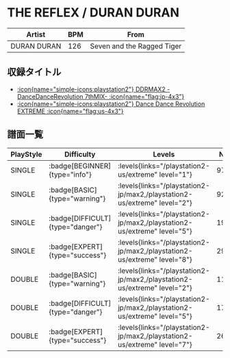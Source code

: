 # THE REFLEX / DURAN DURAN

|Artist|BPM|From|
|------|---|----|
|DURAN DURAN|126|Seven and the Ragged Tiger|

## 収録タイトル

- [:icon{name="simple-icons:playstation2"} DDRMAX2 -DanceDanceRevolution 7thMIX- :icon{name="flag:jp-4x3"}](/playstation2-jp/max2)
- [:icon{name="simple-icons:playstation2"} Dance Dance Revolution EXTREME :icon{name="flag:us-4x3"}](/playstation2-us/extreme)

## 譜面一覧

|PlayStyle|Difficulty|Levels|Notes|Movie|
|---------|----------|------|-----|-----|
|SINGLE| :badge[BEGINNER]{type="info"}| :levels{links="/playstation2-us/extreme" level="1"}|97/0||
|SINGLE| :badge[BASIC]{type="warning"}| :levels{links="/playstation2-jp/max2,/playstation2-us/extreme" level="2"}|92/9||
|SINGLE| :badge[DIFFICULT]{type="danger"}| :levels{links="/playstation2-jp/max2,/playstation2-us/extreme" level="5"}|196/2||
|SINGLE| :badge[EXPERT]{type="success"}| :levels{links="/playstation2-jp/max2,/playstation2-us/extreme" level="8"}|292/12||
|DOUBLE| :badge[BASIC]{type="warning"}| :levels{links="/playstation2-jp/max2,/playstation2-us/extreme" level="2"}|112/3||
|DOUBLE| :badge[DIFFICULT]{type="danger"}| :levels{links="/playstation2-jp/max2,/playstation2-us/extreme" level="5"}|176/12||
|DOUBLE| :badge[EXPERT]{type="success"}| :levels{links="/playstation2-jp/max2,/playstation2-us/extreme" level="7"}|267/8||
